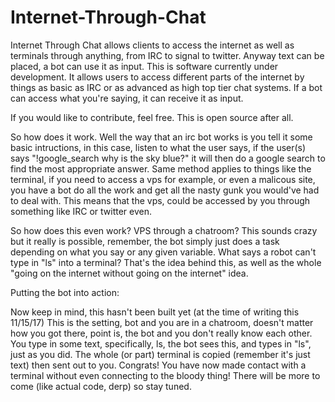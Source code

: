 # Internet-Through-Chat
Internet Through Chat allows clients to access the internet as well as terminals through anything, from IRC to signal to twitter. Anyway text can be placed, a bot can use it as input. 
This is software currently under development. It allows users to access different parts of the internet by things as basic as IRC or as advanced as high top tier chat systems. If a bot can access what you're saying, it can receive it as input.

If you would like to contribute, feel free. This is open source after all.


So how does it work. Well the way that an irc bot works is you tell it some basic intructions, in this case, listen to what the user says, if the user(s) says "!google_search why is the sky blue?" it will then do a google search to find the most appropriate answer.
Same method applies to things like the terminal, if you need to access a vps for example, or even a malicous site, you have a bot do all the work and get all the nasty gunk you would've had to deal with. This means that the vps, could be accessed by you through something like IRC or twitter even.

So how does this even work? VPS through a chatroom?
This sounds crazy but it really is possible, remember, the bot simply just does a task depending on what you say or any given variable. What says a robot can't type in "ls" into a terminal? That's the idea behind this, as well as the whole "going on the internet without going on the internet" idea.

Putting the bot into action:

Now keep in mind, this hasn't been built yet (at the time of writing this 11/15/17)
This is the setting, bot and you are in a chatroom, doesn't matter how you got there, point is, the bot and you don't really know each other. You type in some text, specifically, ls, the bot sees this, and types in "ls", just as you did. The whole (or part) terminal is copied (remember it's just text) then sent out to you. Congrats! You have now made contact with a terminal without even connecting to the bloody thing! There will be more to come (like actual code, derp) so stay tuned.
